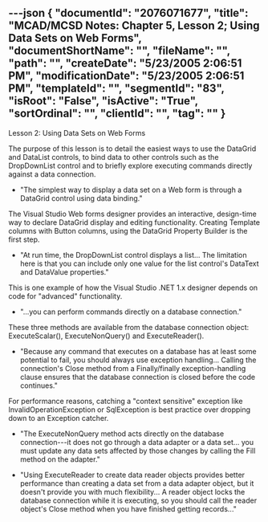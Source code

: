 ---json
{
  "documentId": "2076071677",
  "title": "MCAD/MCSD Notes: Chapter 5, Lesson 2; Using Data Sets on Web Forms",
  "documentShortName": "",
  "fileName": "",
  "path": "",
  "createDate": "5/23/2005 2:06:51 PM",
  "modificationDate": "5/23/2005 2:06:51 PM",
  "templateId": "",
  "segmentId": "83",
  "isRoot": "False",
  "isActive": "True",
  "sortOrdinal": "",
  "clientId": "",
  "tag": ""
}
---

Lesson 2: Using Data Sets on Web Forms

The purpose of this lesson is to detail the easiest ways to use the DataGrid and DataList controls, to bind data to other controls such as the DropDownList control and to briefly explore executing commands directly against a data connection.

* &quot;The simplest way to display a data set on a Web form is through a DataGrid control using data binding.&quot;

The Visual Studio Web forms designer provides an interactive, design-time way to declare DataGrid display and editing functionality. Creating Template columns with Button columns, using the DataGrid Property Builder is the first step.

* &quot;At run time, the DropDownList control displays a list... The limitation here is that you can include only one value for the list control's DataText and DataValue properties.&quot;

This is one example of how the Visual Studio .NET 1.x designer depends on code for &quot;advanced&quot; functionality.

* &quot;...you can perform commands directly on a database connection.&quot;

These three methods are available from the database connection object: ExecuteScalar(), ExecuteNonQuery() and ExecuteReader().

* &quot;Because any command that executes on a database has at least some potential to fail, you should always use exception handling... Calling the connection's Close method from a Finally/finally exception-handling clause ensures that the database connection is closed before the code continues.&quot;

For performance reasons, catching a &quot;context sensitive&quot; exception like InvalidOperationException or SqlException is best practice over dropping down to an Exception catcher.

* &quot;The ExecuteNonQuery method acts directly on the database connection---it does not go through a data adapter or a data set... you must update any data sets affected by those changes by calling the Fill method on the adapter.&quot;

* &quot;Using ExecuteReader to create data reader objects provides better performance than creating a data set from a data adapter object, but it doesn't provide you with much flexibility... A reader object locks the database connection while it is executing, so you should call the reader object's Close method when you have finished getting records...&quot;
